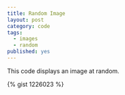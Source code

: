 ```yaml
---
title: Random Image
layout: post 
category: code
tags:
  - images
  - random
published: yes
---
```


This code displays an image at random. 

{% gist 1226023 %}